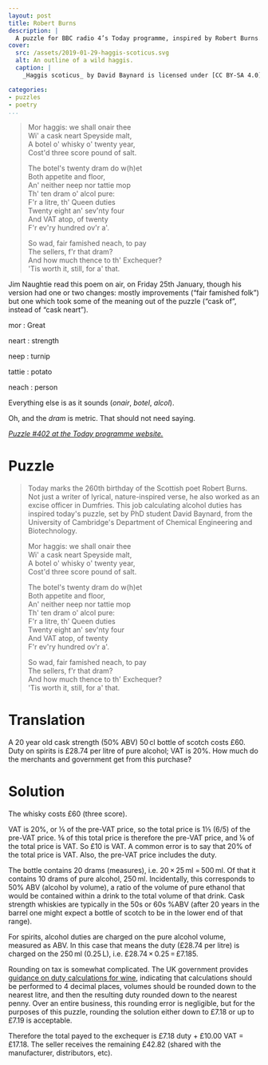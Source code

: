 ```yaml
---
layout: post
title: Robert Burns
description: |
  A puzzle for BBC radio 4’s Today programme, inspired by Robert Burns.
cover:
  src: /assets/2019-01-29-haggis-scoticus.svg
  alt: An outline of a wild haggis.
  caption: |
    _Haggis scoticus_ by David Baynard is licensed under [CC BY-SA 4.0](//creativecommons.org/licenses/by-sa/4.0/), in the style of [@neilslorance](//twitter.com/neilslorance/status/824193230749175808) (with permission).

categories:
- puzzles
- poetry
...
```


> Mor haggis: we shall onair thee  
> Wi' a cask neart Speyside malt,  
> A botel o' whisky o' twenty year,  
> Cost'd three score pound of salt.  
>
> The botel's twenty dram do w(h)et  
> Both appetite and floor,  
> An' neither neep nor tattie mop  
> Th' ten dram o' alcol pure:  
> F'r a litre, th' Queen duties  
> Twenty eight an' sev'nty four  
> And VAT atop, of twenty  
> F'r ev'ry hundred ov'r a'.  
>
> So wad, fair famished neach, to pay  
> The sellers, f'r that dram?  
> And how much thence to th' Exchequer?  
> 'Tis worth it, still, for a' that.  

<!--more-->

Jim Naughtie read this poem on air, on Friday 25th January, though his version had one or two changes: mostly improvements (“fair famished folk”) but one which took some of the meaning out of the puzzle (“cask of”, instead of “cask neart”).

mor
:   Great

neart
:   strength

neep
:   turnip

tattie
:   potato

neach
:   person

Everything else is as it sounds (_onair_, _botel_, _alcol_).

Oh, and the _dram_ is metric.
That should not need saying.

[_Puzzle #402 at the Today programme website._](//www.bbc.co.uk/programmes/articles/3hy05ZlDxZHSFMTw8RDyT7B/puzzle-for-today)

# Puzzle

> Today marks the 260th birthday of the Scottish poet Robert Burns. Not just a writer of lyrical, nature-inspired verse, he also worked as an excise officer in Dumfries. This job calculating alcohol duties has inspired today's puzzle, set by PhD student David Baynard, from the University of Cambridge's Department of Chemical Engineering and Biotechnology.
>
> Mor haggis: we shall onair thee  
> Wi' a cask neart Speyside malt,  
> A botel o' whisky o' twenty year,  
> Cost'd three score pound of salt.  
>
> The botel's twenty dram do w(h)et  
> Both appetite and floor,  
> An' neither neep nor tattie mop  
> Th' ten dram o' alcol pure:  
> F'r a litre, th' Queen duties  
> Twenty eight an' sev'nty four  
> And VAT atop, of twenty  
> F'r ev'ry hundred ov'r a'.  
>
> So wad, fair famished neach, to pay  
> The sellers, f'r that dram?  
> And how much thence to th' Exchequer?  
> 'Tis worth it, still, for a' that.  

# Translation

A 20 year old cask strength (50% ABV) 50 cl bottle of scotch costs £60. Duty on spirits is £28.74 per litre of pure alcohol; VAT is 20%. How much do the merchants and government get from this purchase?

# Solution

The whisky costs £60 (three score).

VAT is 20%, or ⅕ of the pre-VAT price, so the total price is 1⅕ (6/5) of the pre-VAT price. ⅚ of this total price is therefore the pre-VAT price, and ⅙ of the total price is VAT. So £10 is VAT. A common error is to say that 20% of the total price is VAT.  Also, the pre-VAT price includes the duty.

The bottle contains 20 drams (measures), i.e. 20 × 25 ml = 500 ml. Of that it contains 10 drams of pure alcohol, 250 ml. Incidentally, this corresponds to 50% ABV (alcohol by volume), a ratio of the volume of pure ethanol that would be contained within a drink to the total volume of that drink. Cask strength whiskies are typically in the 50s or 60s %ABV (after 20 years in the barrel one might expect a bottle of scotch to be in the lower end of that range).

For spirits, alcohol duties are charged on the pure alcohol volume, measured as ABV. In this case that means the duty (£28.74 per litre) is charged on the 250 ml (0.25 L), i.e. £28.74 × 0.25 = £7.185.

Rounding on tax is somewhat complicated. The UK government provides [guidance on duty calculations for wine](https://www.gov.uk/guidance/accounting-for-wine-duty), indicating that calculations should be performed to 4 decimal places, volumes should be rounded down to the nearest litre, and then the resulting duty rounded down to the nearest penny. Over an entire business, this rounding error is negligible, but for the purposes of this puzzle, rounding the solution either down to £7.18 or up to £7.19 is acceptable.

Therefore the total payed to the exchequer is £7.18 duty + £10.00 VAT = £17.18.
The seller receives the remaining £42.82 (shared with the manufacturer, distributors, etc).
